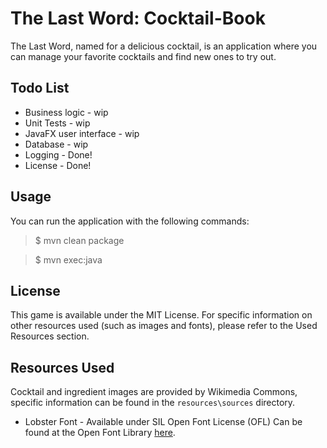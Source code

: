 # The Last Word: Cocktail-Book

The Last Word, named for a delicious cocktail, is an application where you can manage your favorite cocktails and find new ones to try out.


Todo List
------------
* Business logic - wip
* Unit Tests - wip
* JavaFX user interface - wip
* Database - wip
* Logging - Done!
* License - Done!

Usage
-----
You can run the application with the following commands:
> $ mvn clean package

> $ mvn exec:java

License
-------
This game is available under the MIT License. For specific information on other resources used (such as images and fonts), please refer to the Used Resources section.

Resources Used
-----------
Cocktail and ingredient images are provided by Wikimedia Commons, specific information can be found in the `resources\sources` directory.
* Lobster Font - Available under SIL Open Font License (OFL)
Can be found at the Open Font Library [here](https://fontlibrary.org/en/font/lobster).
